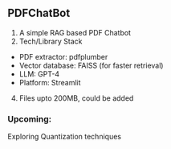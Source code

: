 ## PDFChatBot
1. A simple RAG based PDF Chatbot
2. Tech/Library Stack
- PDF extractor: pdfplumber
- Vector database: FAISS (for faster retrieval)
- LLM: GPT-4
- Platform: Streamlit
4. Files upto 200MB, could be added
### Upcoming:
Exploring Quantization techniques
